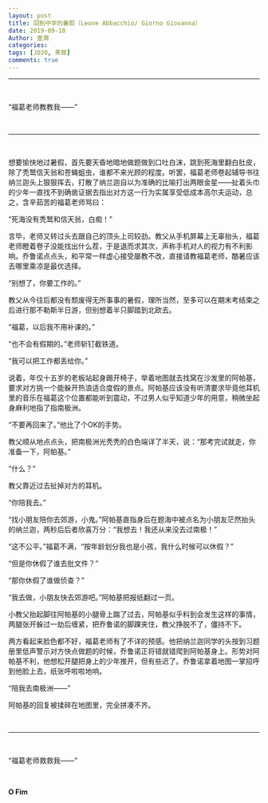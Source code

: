 ```yaml
---
layout: post
title: 回到中学的暑假（Leone Abbacchio/ Giorno Giovanna）
date: 2019-09-10
Author: 壹澗
categories: 
tags: [JOJO, 茶茸]
comments: true
--- 
```


***

<br/>

“福葛老师教教我——”

<br/>

***

<br/>

想要愉快地过暑假，首先要天昏地暗地做题做到口吐白沫，跳到死海里翻白肚皮，除了秃鹫信天翁和苍蝇蛆虫，谁都不来光顾的程度。听罢，福葛老师卷起辅导书往纳兰迦头上狠狠挥去，打散了纳兰迦自以为准确的比喻打出两眼金星——扯着头巾的少年一直找不到确凿证据去指出对方这一行为实属享受低成本高尔夫运动，总之，含辛茹苦的福葛老师骂曰：

“死海没有秃鹫和信天翁，白痴！”

言毕，老师又转过头去跟自己的顶头上司较劲。教父从手机屏幕上无辜抬头，福葛老师瞪着卷子没能找出什么茬，于是退而求其次，声称手机对人的视力有不利影响。乔鲁诺点点头，和平常一样虚心接受屡教不改，直接请教福葛老师，酷暑应该去哪里乘凉是最优选择。

“别想了，你要工作的。”

教父从今往后都没有颓废得无所事事的暑假，理所当然，至多可以在期末考结束之后进行那不勒斯半日游，但别想着半只脚踏到北欧去。

“福葛，以后我不用补课的。”

“也不会有假期的。”老师斩钉截铁道。

“我可以把工作都丢给你。”

说着，年仅十五岁的老板站起身踢开椅子，举着地图就去找窝在沙发里的阿帕基，要求对方挑一个能躲开热浪适合度假的景点。阿帕基应该没有听清要求毕竟他耳机里的音乐在福葛这个位置都能听到震动，不过男人似乎知道少年的用意，稍微坐起身麻利地指了指南极洲。

“不要再回来了。”他比了个OK的手势。

教父顺从地点点头，把南极洲光秃秃的白色端详了半天，说：“那考完试就走，你准备一下，阿帕基。”

“什么？”

教父靠近过去扯掉对方的耳机。

“你陪我去。”

“找小朋友陪你去郊游，小鬼。”阿帕基直指身后在题海中被点名为小朋友茫然抬头的纳兰迦，两秒后后者欣喜万分：“我想去！我还从来没去过南极！”

“这不公平。”福葛不满，“按年龄划分我也是小孩，我什么时候可以休假？”

“但是你休假了谁去批文件？”

“那你休假了谁做侦查？”

“我去做，小朋友快去郊游吧。”阿帕基把报纸翻过一页。

小教父抬起脚往阿帕基的小腿骨上踹了过去，阿帕基似乎料到会发生这样的事情，两腿张开躲过一劫后缠紧，把乔鲁诺的脚踝夹住，教父挣脱不了，僵持不下。

两方看起来脸色都不好，福葛老师有了不详的预感。他把纳兰迦同学的头按到习题册里低声警示对方快点做题的时候，乔鲁诺正将错就错爬到阿帕基身上。形势对阿帕基不利，他想松开腿把身上的少年推开，但有些迟了。乔鲁诺拿着地图一掌招呼到他脸上去，纸张呼啦啦地响。

“陪我去南极洲——”

阿帕基的回复被揉碎在地图里，完全拼凑不齐。

<br/>

***

<br/>

“福葛老师救救我——”

<br/>

**O Fim**